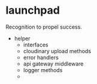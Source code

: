 # launchpad
Recognition to propel success.

- helper 
  - interfaces 
  - cloudinary upload methods 
  - error handlers 
  - api gateway middleware 
  - logger methods 
  - 